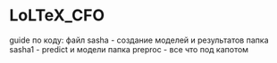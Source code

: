 # LoLTeX_CFO
guide по коду: 
файл sasha - создание моделей и результатов 
папка sasha1 - predict и модели
папка preproc - все что под капотом
